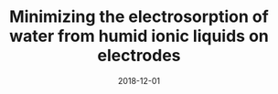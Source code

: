 ---
title: "Minimizing the electrosorption of water from humid ionic liquids on electrodes"
collection: publications
permalink: /publication/2018-12-01-Minimizing-the-electrosorption-of-water-from-humid-ionic-liquids-on-electrodes
date: 2018-12-01
venue: 'Nature Communications'
paperurl: 'http://dx.doi.org/10.1038/s41467-018-07674-0'
citation: '<strong>Sheng Bi</strong>, Runxi Wang, Shuai Liu, Jiawei Yan, Bingwei Mao, Alexei Kornyshev, Guang Feng&quot;Minimizing the electrosorption of water from humid ionic liquids on electrodes.&quot; Nature Communications, 2018.'
---